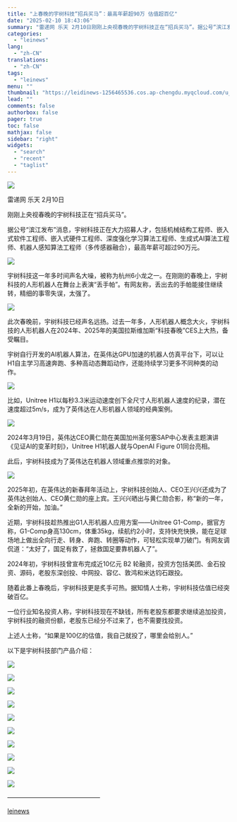 ```yaml
---
title: "上春晚的宇树科技“招兵买马”：最高年薪超90万 估值超百亿"
date: "2025-02-10 18:43:06"
summary: "雷递网 乐天 2月10日刚刚上央视春晚的宇树科技正在“招兵买马”。据公号“滨江发布”消息，宇树科技正..."
categories:
  - "leinews"
lang:
  - "zh-CN"
translations:
  - "zh-CN"
tags:
  - "leinews"
menu: ""
thumbnail: "https://leidinews-1256465536.cos.ap-chengdu.myqcloud.com/u_News/20250210/6387480978080229627616227.jpeg"
lead: ""
comments: false
authorbox: false
pager: true
toc: false
mathjax: false
sidebar: "right"
widgets:
  - "search"
  - "recent"
  - "taglist"
---
```


![](https://p3-sign.toutiaoimg.com/tos-cn-i-axegupay5k/e2463dc80b834aa59356bb90961eed71~tplv-tt-origin-web:gif.jpeg?_iz=58558&from=article.pc_detail&lk3s=953192f4&x-expires=1739788743&x-signature=DRozglJyEsgUkBKiyIxud4papDY%3D)

雷递网 乐天 2月10日

刚刚上央视春晚的宇树科技正在“招兵买马”。

据公号“滨江发布”消息，宇树科技正在大力招募人才，包括机械结构工程师、嵌入式软件工程师、嵌入式硬件工程师、深度强化学习算法工程师、生成式AI算法工程师、机器人感知算法工程师（多传感器融合），最高年薪可超过90万元。

![](https://p3-sign.toutiaoimg.com/tos-cn-i-6w9my0ksvp/7f28b39984e44f6dbdf35100427449d4~tplv-tt-origin-web:gif.jpeg?_iz=58558&from=article.pc_detail&lk3s=953192f4&x-expires=1739788743&x-signature=skISe8M5qE8%2Bm5ElIiJ%2FSi9AOI0%3D)

宇树科技这一年多时间声名大噪，被称为杭州6小龙之一。在刚刚的春晚上，宇树科技的人形机器人在舞台上表演“丢手帕”。有网友称，丢出去的手帕能接住继续转，精细的事零失误，太强了。

![](https://p3-sign.toutiaoimg.com/tos-cn-i-6w9my0ksvp/263df62f1ccf48159676c4d63633fbc3~tplv-tt-origin-web:gif.jpeg?_iz=58558&from=article.pc_detail&lk3s=953192f4&x-expires=1739788743&x-signature=ahglZ6bwtjn0IuntrJOfz5Q4a34%3D)

此次春晚前，宇树科技已经声名远扬。过去一年多，人形机器人概念大火，宇树科技的人形机器人在2024年、2025年的美国拉斯维加斯“科技春晚”CES上大热，备受瞩目。

宇树自行开发的AI机器人算法，在英伟达GPU加速的机器人仿真平台下，可以让H1自主学习高速奔跑、多种高动态舞蹈动作，还能持续学习更多不同种类的动作。

![](https://p3-sign.toutiaoimg.com/tos-cn-i-6w9my0ksvp/1b44df1f8a924fc4880330e047fbce9f~tplv-tt-origin-web:gif.jpeg?_iz=58558&from=article.pc_detail&lk3s=953192f4&x-expires=1739788743&x-signature=zYuflnjQ60DHWJtMf15BymeIVos%3D)

比如，Unitree H1以每秒3.3米运动速度创下全尺寸人形机器人速度的纪录，潜在速度超过5m/s，成为了英伟达在人形机器人领域的经典案例。

![](https://p3-sign.toutiaoimg.com/tos-cn-i-6w9my0ksvp/14d90960cc214b4b9e9422ee62f97cf7~tplv-tt-origin-web:gif.jpeg?_iz=58558&from=article.pc_detail&lk3s=953192f4&x-expires=1739788743&x-signature=5h8l8LZ%2BDvRKCULWg5zl0PXaRok%3D)

2024年3月19日，英伟达CEO黄仁勋在美国加州圣何塞SAP中心发表主题演讲《见证AI的变革时刻》，Unitree H1机器人就与OpenAI Figure 01同台亮相。

此后，宇树科技成为了英伟达在机器人领域重点推崇的对象。

![](https://p3-sign.toutiaoimg.com/tos-cn-i-6w9my0ksvp/d4f70146b5504d50851a97e11a4e7d01~tplv-tt-origin-web:gif.jpeg?_iz=58558&from=article.pc_detail&lk3s=953192f4&x-expires=1739788743&x-signature=wripU6Ka9Vfa6%2BUj5d6BC5mqNEo%3D)

2025年初，在英伟达的新春拜年活动上，宇树科技创始人、CEO王兴兴还成为了英伟达创始人、CEO黄仁勋的座上宾。王兴兴晒出与黄仁勋合影，称“新的一年，全新的开始，加油。”  


近期，宇树科技趁热推出G1人形机器人应用方案——Unitree G1-Comp，据官方称，G1-Comp身高130cm，体重35kg，续航约2小时，支持快充快换，能在足球场地上做出全向行走、转身、奔跑、转圈等动作，可轻松实现单刀破门。有网友调侃道：“太好了，国足有救了，拯救国足要靠机器人了”。

2024年初，宇树科技曾宣布完成近10亿元 B2 轮融资，投资方包括美团、金石投资、源码，老股东深创投、中网投、容亿、敦鸿和米达钧石跟投。

随着此番上春晚后，宇树科技更是炙手可热。据知情人士称，宇树科技估值已经突破百亿。

一位行业知名投资人称，宇树科技现在不缺钱，所有老股东都要求继续追加投资，宇树科技的融资份额，老股东已经分不过来了，也不需要找投资。

上述人士称，“如果是100亿的估值，我自己就投了，哪里会给别人。”

以下是宇树科技部门产品介绍：

![](https://p3-sign.toutiaoimg.com/tos-cn-i-6w9my0ksvp/4058c631124749babaa3468188e1f34c~tplv-tt-origin-web:gif.jpeg?_iz=58558&from=article.pc_detail&lk3s=953192f4&x-expires=1739788743&x-signature=fzvMixTjj3VijATET9iLz3o9RWE%3D)

![](https://p3-sign.toutiaoimg.com/tos-cn-i-6w9my0ksvp/bd6c58c571914f68a8ad36e7020a09e9~tplv-tt-origin-web:gif.jpeg?_iz=58558&from=article.pc_detail&lk3s=953192f4&x-expires=1739788743&x-signature=tNavEFhXfrVGGLRq2FqZ0fVPKuo%3D)

![](https://p3-sign.toutiaoimg.com/tos-cn-i-6w9my0ksvp/e4d6867b03ef4a7b83705b2a6e19ba20~tplv-tt-origin-web:gif.jpeg?_iz=58558&from=article.pc_detail&lk3s=953192f4&x-expires=1739788743&x-signature=Agi6Y3N7r7hR9Ca5vX1htBIfcfU%3D)

![](https://p3-sign.toutiaoimg.com/tos-cn-i-6w9my0ksvp/974198a71c884ebf905a8899c0532432~tplv-tt-origin-web:gif.jpeg?_iz=58558&from=article.pc_detail&lk3s=953192f4&x-expires=1739788743&x-signature=5%2FCqasmxaSnm4zTF5AobagEDdhc%3D)

![](https://p3-sign.toutiaoimg.com/tos-cn-i-6w9my0ksvp/481f0ca4932b4c09a077cb22494cc027~tplv-tt-origin-web:gif.jpeg?_iz=58558&from=article.pc_detail&lk3s=953192f4&x-expires=1739788743&x-signature=il4HIf4IKnPls441aFmMvG1KKBI%3D)

![](https://p3-sign.toutiaoimg.com/tos-cn-i-6w9my0ksvp/f8cc8cedecee49f4bebbcd307b666100~tplv-tt-origin-web:gif.jpeg?_iz=58558&from=article.pc_detail&lk3s=953192f4&x-expires=1739788743&x-signature=Wtj6YF97oVFVa8Nyyxz9gRKQHlw%3D)

![](https://p3-sign.toutiaoimg.com/tos-cn-i-6w9my0ksvp/200e660e474747d093e32ffee9f9f3d3~tplv-tt-origin-web:gif.jpeg?_iz=58558&from=article.pc_detail&lk3s=953192f4&x-expires=1739788743&x-signature=Kxarp4XhcxRndl7YwJiPtNSaQes%3D)

![](https://p3-sign.toutiaoimg.com/tos-cn-i-6w9my0ksvp/9b1007ae0c924049b0044861dba19de3~tplv-tt-origin-web:gif.jpeg?_iz=58558&from=article.pc_detail&lk3s=953192f4&x-expires=1739788743&x-signature=bPTyLZWiCZ982ScdXk2nQG3hxlE%3D)

![](https://p3-sign.toutiaoimg.com/tos-cn-i-6w9my0ksvp/5256f9af32274357956cf04525583b6f~tplv-tt-origin-web:gif.jpeg?_iz=58558&from=article.pc_detail&lk3s=953192f4&x-expires=1739788743&x-signature=Nukhlm7p%2FbVxBucfV5OvkrAiPVs%3D)

![](https://p3-sign.toutiaoimg.com/tos-cn-i-6w9my0ksvp/b197f122b29d4e96aaaeecae3e3d1db1~tplv-tt-origin-web:gif.jpeg?_iz=58558&from=article.pc_detail&lk3s=953192f4&x-expires=1739788743&x-signature=uIsA4bdNBrwh6zKeUaYttpaGJHE%3D)

———————————————

[leinews](https://www.leinews.com/n28995/detail.html)
